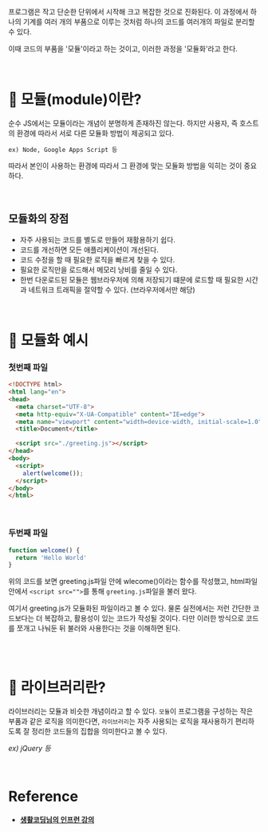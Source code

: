 프로그램은 작고 단순한 단위에서 시작해 크고 복잡한 것으로 진화된다.
이 과정에서 하나의 기계를 여러 개의 부품으로 이루는 것처럼 하나의 코드를 여러개의 파일로 분리할 수 있다.

이때 코드의 부품을 '모듈'이라고 하는 것이고, 이러한 과정을 '모듈화'라고 한다.

<br/>

# 📌 모듈(module)이란?

순수 JS에서는 모듈이라는 개념이 분명하게 존재하진 않는다. 하지만 사용자, 즉 호스트의 환경에 따라서 서로 다른 모듈화 방법이 제공되고 있다.

	ex) Node, Google Apps Script 등
    
따라서 본인이 사용하는 환경에 따라서 그 환경에 맞는 모듈화 방법을 익히는 것이 중요하다.

<br/>

## 모듈화의 장점

- 자주 사용되는 코드를 별도로 만들어 재활용하기 쉽다.
- 코드를 개선하면 모든 애플리케이션이 개선된다.
- 코드 수정을 할 때 필요한 로직을 빠르게 찾을 수 있다.
- 필요한 로직만을 로드해서 메모리 낭비를 줄일 수 있다.
- 한번 다운로드된 모듈은 웹브라우저에 의해 저장되기 떄문에 로드할 때 필요한 시간과 네트워크 트래픽을 절약할 수 있다. (브라우저에서만 해당)

<br/>

# 📌 모듈화 예시

### 첫번째 파일

```html
<!DOCTYPE html>
<html lang="en">
<head>
  <meta charset="UTF-8">
  <meta http-equiv="X-UA-Compatible" content="IE=edge">
  <meta name="viewport" content="width=device-width, initial-scale=1.0">
  <title>Document</title>

  <script src="./greeting.js"></script>
</head>
<body>
  <script>
    alert(welcome());
  </script>
</body>
</html>
```

<br/>

### 두번째 파일

```javascript
function welcome() {
  return 'Hello World'
}
```

위의 코드를 보면 greeting.js파일 안에 wlecome()이라는 함수를 작성했고, html파일 안에서 `<script src="">`를 통해 `greeting.js`파일을 불러 왔다.

여기서 greeting.js가 모듈화된 파일이라고 볼 수 있다.
물론 실전에서는 저런 간단한 코드보다는 더 복잡하고, 활용성이 있는 코드가 작성될 것이다. 다만 이러한 방식으로 코드를 쪼개고 나눠둔 뒤 불러와 사용한다는 것을 이해하면 된다.

<br/>
<br/>

# 📌 라이브러리란?

라이브러리는 모듈과 비슷한 개념이라고 할 수 있다. `모듈`이 프로그램을 구성하는 작은 부품과 같은 로직을 의미한다면, `라이브러리`는 자주 사용되는 로직을 재사용하기 편리하도록 잘 정리한 코드들의 집합을 의미한다고 볼 수 있다.

_ex) jQuery 등_


<br/>

# Reference

- **[생활코딩님의 인프런 강의](https://www.inflearn.com/course/%EC%A7%80%EB%B0%94%EC%8A%A4%ED%81%AC%EB%A6%BD%ED%8A%B8-%EC%96%B8%EC%96%B4-%EA%B8%B0%EB%B3%B8)**
